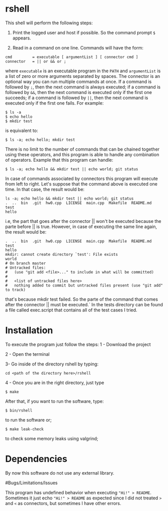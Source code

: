 # rshell

This shell will perform the following steps:

1. Print the logged user and host if possible. So the command prompt `$` appears.

2. Read in a command on one line.
Commands will have the form:
```
cmd         = executable [ argumentList ] [ connector cmd ]
connector   = || or && or ;
```
where `executable` is an executable program in the `PATH` and `argumentList` is a list of zero or more arguments separated by spaces.
The connector is an optional way you can run multiple commands at once.
If a command is followed by `;`, then the next command is always executed;
if a command is followed by `&&`, then the next command is executed only if the first one succeeds;
if a command is followed by `||`, then the next command is executed only if the first one fails.
For example:
```
$ ls -a
$ echo hello
$ mkdir test
```
is equivalent to:
```
$ ls -a; echo hello; mkdir test
```
There is no limit to the number of commands that can be chained together using these operators,
and this program is able to handle any combination of operators.
Example that this program can handle:
```
$ ls -a; echo hello && mkdir test || echo world; git status
```
In case of commands associated by connectors this program will execute from left to right.
Let's suppose that the command above is executed one time. In that case, the result would be:
```
ls -a; echo hello && mkdir test || echo world; git status
.  ..  bin  .git  hw0.cpp  LICENSE  main.cpp  Makefile	README.md  test
hello
```

i.e, the part that goes after the connector || won't be executed because the parte before || is true. However, in case of executing the same line again, the result would be:


```
.  ..  bin  .git  hw0.cpp  LICENSE  main.cpp  Makefile	README.md  test
hello
mkdir: cannot create directory `test': File exists
world
# On branch master
# Untracked files:
#   (use "git add <file>..." to include in what will be committed)
#
#	<list of untracked files here>
#	nothing added to commit but untracked files present (use "git add" to track)
```

that's because mkdir test failed. So the parte of the command that comes after the connector || must be executed.`
In the tests directory can be found a file called exec.script that contains all of the test cases I tried.

# Installation
To execute the program just follow the steps:
1 - Download the project

2 - Open the terminal

3- Go inside of the directory rshell by typing:

`cd <path of the directory here>/rshell`

4 - Once you are in the right directory, just type 

`$ make` 

After that, if you want to run the software, type:

`$ bin/rshell`

to run the software or;

`$ make leak-check`

to check some memory leaks using valgrind;

# Dependencies

By now this software do not use any external library.

#Bugs/Limitations/Issues

This program has undefined behavior when executing `"Hi!" > README`. Sometimes it just echo `"Hi!" > README` as expected since I did not treated `>` and `<` as connectors, but sometimes I have other errors.


